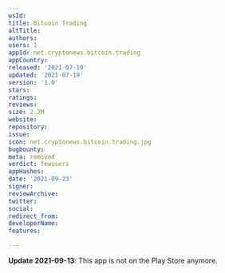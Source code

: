 ```yaml
---
wsId: 
title: Bitcoin Trading
altTitle: 
authors: 
users: 1
appId: net.cryptonews.bitcoin.trading
appCountry: 
released: '2021-07-19'
updated: '2021-07-19'
version: '1.0'
stars: 
ratings: 
reviews: 
size: 2.2M
website: 
repository: 
issue: 
icon: net.cryptonews.bitcoin.trading.jpg
bugbounty: 
meta: removed
verdict: fewusers
appHashes: 
date: '2021-09-23'
signer: 
reviewArchive: 
twitter: 
social: 
redirect_from: 
developerName: 
features: 

---
```


**Update 2021-09-13**: This app is not on the Play Store anymore.
